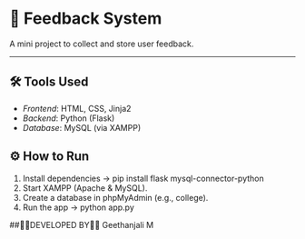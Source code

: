 # 📌 Feedback System  

A mini project to collect and store user feedback.  

---

## 🛠 Tools Used
- *Frontend*: HTML, CSS, Jinja2  
- *Backend*: Python (Flask)  
- *Database*: MySQL (via XAMPP)  


## ⚙ How to Run
1. Install dependencies → pip install flask mysql-connector-python  
2. Start XAMPP (Apache & MySQL).  
3. Create a database in phpMyAdmin (e.g., college).  
4. Run the app → python app.py
   
  ##👩‍💻DEVELOPED BY👩‍💻
  Geethanjali M

